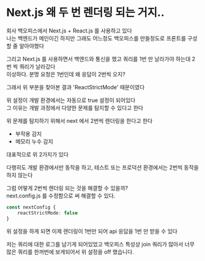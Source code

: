 # Next.js 왜 두 번 렌더링 되는 거지..

회사 백오피스에서 Next.js + React.js 를 사용하고 있다 <br>
나는 백엔드가 메인이긴 하지만 그래도 어느정도 백오피스를 만들정도로 프론트를 구성할 줄 알아야했다 <br>

그리고 Next.js 를 사용하면서 백엔드와 통신을 했고 쿼리를 1번 만 날라가야 하는대 2번 씩 쿼리가 날라갔다<br>
이상하다. 분명 요청은 1번인데 왜 응답이 2번씩 오지? <br>

그래서 위 부분을 찾아본 결과 'ReactStrictMode' 때문이였다 <br>

위 설정이 개발 환경에서는 자동으로 true 설정이 되어있다 <br>
그 이유는 개발 과정에서 다양한 문제를 탐지할 수 있다고 한다 <br>

위 문제를 탐지하기 위해서 next 에서 2번씩 렌더링을 한다고 한다 <br>

- 부작용 감지
- 메모리 누수 감지

대표적으로 위 2가지가 있다 <br>

다행히도 개발 환경에서만 동작을 하고, 테스트 또는 프로덕션 환경에서는 2번씩 동작을 하지 않는다 <br>

그럼 어떻게 2번씩 렌더링 되는 것을 해결할 수 있을까?<br>
next.config.js 를 수정함으로 써 해결할 수 있다.
```typescript
const nextConfig {
	reactStrictMode: false
}
```

위 설정을 하게 되면 이제 렌더링이 1번만 되어 api 응답을 1번 만 받을 수 있다 <br>

저는 쿼리에 대한 로그를 남기게 되어있었고 백오피스 특성상 join 쿼리가 많아서 너무 많은 쿼리를 한꺼번에 보게되어서 위 설정을 off 했습니다.